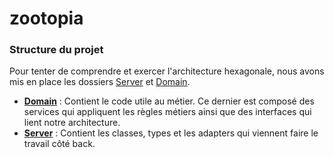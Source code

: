 # zootopia

### Structure du projet

Pour tenter de comprendre et exercer l'architecture hexagonale, nous avons mis en place les dossiers [Server](./server)
et [Domain](./domain).

* **[Domain](./domain)** : Contient le code utile au métier. Ce dernier est composé des services qui appliquent les règles métiers ainsi que des interfaces qui
  lient notre architecture.
* **[Server](./server)** : Contient les classes, types et les adapters qui viennent faire le travail côté back.